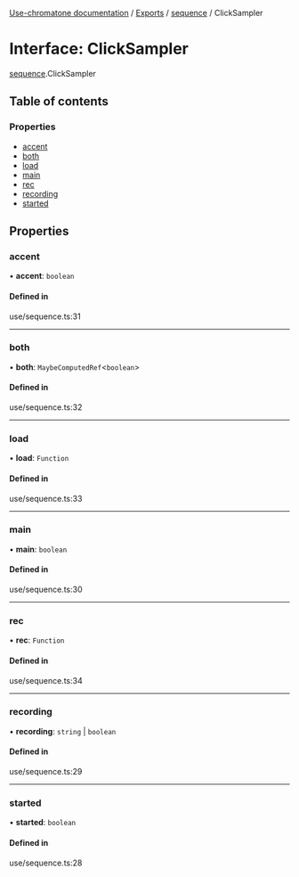 [Use-chromatone documentation](../README.md) / [Exports](../modules.md) / [sequence](../modules/sequence.md) / ClickSampler

# Interface: ClickSampler

[sequence](../modules/sequence.md).ClickSampler

## Table of contents

### Properties

- [accent](sequence.ClickSampler.md#accent)
- [both](sequence.ClickSampler.md#both)
- [load](sequence.ClickSampler.md#load)
- [main](sequence.ClickSampler.md#main)
- [rec](sequence.ClickSampler.md#rec)
- [recording](sequence.ClickSampler.md#recording)
- [started](sequence.ClickSampler.md#started)

## Properties

### accent

• **accent**: `boolean`

#### Defined in

use/sequence.ts:31

___

### both

• **both**: `MaybeComputedRef`<`boolean`\>

#### Defined in

use/sequence.ts:32

___

### load

• **load**: `Function`

#### Defined in

use/sequence.ts:33

___

### main

• **main**: `boolean`

#### Defined in

use/sequence.ts:30

___

### rec

• **rec**: `Function`

#### Defined in

use/sequence.ts:34

___

### recording

• **recording**: `string` \| `boolean`

#### Defined in

use/sequence.ts:29

___

### started

• **started**: `boolean`

#### Defined in

use/sequence.ts:28
